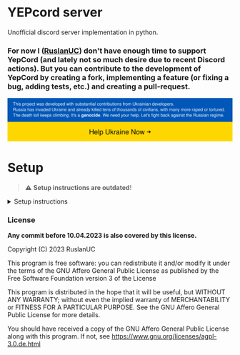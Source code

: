# YEPcord server
Unofficial discord server implementation in python.

### For now I ([RuslanUC](https://github.com/RuslanUC)) don't have enough time to support YepCord (and lately not so much desire due to recent Discord actions). But you can contribute to the development of YepCord by creating a fork, implementing a feature (or fixing a bug, adding tests, etc.) and creating a pull-request.

[![Stand With Ukraine](.github/banner-direct.svg)](https://stand-with-ukraine.pp.ua)

# Setup
> :warning: **Setup instructions are outdated**!

<details>
  <summary>Setup instructions</summary>

  **Requirements:**
   - Python 3.9+
   - MariaDB database
   
  **Setup**:
    1. Clone yepcord repository:
    ```bash
    git clone https://github.com/yepcord/server
    cd server
    ```
    2. Set environment variables:<br>
      `DB_HOST` - database host<br>
      `DB_USER` - database user<br>
      `DB_PASS` - database password<br>
      `DB_NAME` - database name<br>
      Optional variables:
       1. `STORAGE_TYPE` - file storage type (local/S3/ftp, default is local)<br>
           If storage type is local, optionally set `STORAGE_PATH` variable.<br>
           If storage type is s3, set `S3_ENDPOINT`, `S3_KEYID`, `S3_ACCESSKEY`, `S3_BUCKET` variables.<br>
           If storage type is ftp, set `FTP_HOST`, `FTP_PORT` (default is 21), `FTP_USER`, `FTP_PASSWORD` variables.
    3. Run: 
    ```bash
    python3 run_all.py
    ```
  In production, you must also set `KEY` (random 16 bytes encoded in base64), `DOMAIN` and `PUBLIC_DOMAIN` environment variables.
  
</details>

### License

**Any commit before 10.04.2023 is also covered by this license.**

Copyright (C) 2023 RuslanUC

This program is free software: you can redistribute it and/or modify
it under the terms of the GNU Affero General Public License as
published by the Free Software Foundation version 3 of the
License

This program is distributed in the hope that it will be useful,
but WITHOUT ANY WARRANTY; without even the implied warranty of
MERCHANTABILITY or FITNESS FOR A PARTICULAR PURPOSE. See the
GNU Affero General Public License for more details.

You should have received a copy of the GNU Affero General Public License
along with this program. If not, see https://www.gnu.org/licenses/agpl-3.0.de.html